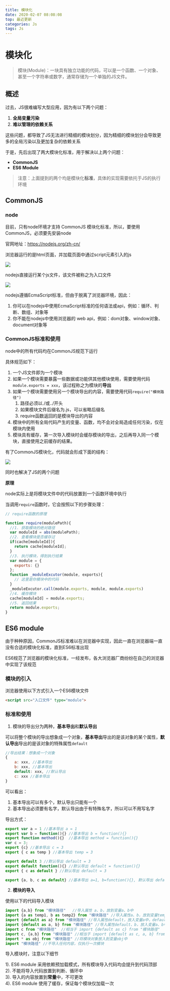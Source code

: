 ```yaml
---
title: 模块化
date: 2020-02-07 08:08:08
top: 最近更新
categories: Js
tags: Js
---
```



# 模块化

> 模块(Module)：一块具有独立功能的代码，可以是一个函数、一个对象、甚至一个字符串或数字，通常存储为一个单独的JS文件。

## 概述

过去，JS很难编写大型应用，因为有以下两个问题：

1. **全局变量污染**
2. **难以管理的依赖关系**

这些问题，都导致了JS无法进行精细的模块划分，因为精细的模块划分会导致更多的全局污染以及更加复杂的依赖关系

于是，先后出现了两大模块化标准，用于解决以上两个问题：

- **CommonJS**
- **ES6 Module**

> 注意：上面提到的两个均是模块化**标准**，具体的实现需要依托于JS的执行环境

## CommonJS

### node

目前，只有node环境才支持 CommonJS 模块化标准，所以，要使用 CommonJS，必须要先安装node

官网地址：https://nodejs.org/zh-cn/

浏览器运行的是html页面，并加载页面中通过script元素引入的js

![](https://cdn.jsdelivr.net/gh/qiuxchao/CDN/sjxh/assets3/2019-12-02-10-57-23.png)

nodejs直接运行某个js文件，该文件被称之为入口文件

![](https://cdn.jsdelivr.net/gh/qiuxchao/CDN/sjxh/assets3/2019-12-02-10-59-43.png)

nodejs遵循EcmaScript标准，但由于脱离了浏览器环境，因此：

1. 你可以在nodejs中使用EcmaScript标准的任何语法或api，例如：循环、判断、数组、对象等
2. 你不能在nodejs中使用浏览器的 web api，例如：dom对象、window对象、document对象等

### CommonJS标准和使用

node中的所有代码均在CommonJS规范下运行

具体规范如下：

1. 一个JS文件即为一个模块
2. 如果一个模块需要暴露一些数据或功能供其他模块使用，需要使用代码```module.exports = xxx```，该过程称之为模块的**导出**
3. 如果一个模块需要使用另一个模块导出的内容，需要使用代码```require("模块路径")```
   1. 路径必须以./或../开头
   2. 如果模块文件后缀名为.js，可以省略后缀名
   3. require函数返回的是模块导出的内容
4. 模块中的所有全局代码产生的变量、函数，均不会对全局造成任何污染，仅在模块内使用
5. 模块具有缓存，第一次导入模块时会缓存模块的导出，之后再导入同一个模块，直接使用之前缓存的结果。

有了CommonJS模块化，代码就会形成下面的结构：

![](https://cdn.jsdelivr.net/gh/qiuxchao/CDN/sjxh/assets3/2019-12-02-11-15-01.png)

同时也解决了JS的两个问题

**原理**

node实际上是将模块文件中的代码放置到一个函数环境中执行

当调用`require`函数时，它会按照以下的步骤处理：

```js
// require函数的原理

function require(modulePath){
  //1. 获取模块的绝对路径
  var moduleId = abs(modulePath);
  //2. 查看模块是否缓存过
  if(cache[moduleId]){
    return cache[moduleId];
  }
  //3. 执行模块，得到执行结果
  var module = {
    exports: {}
  };
  function _moduleExcutor(module, exports){
    // 这里是你模块中的代码
  }
  _moduleExcutor.call(module.exports, module, module.exports)
  //4. 缓存模块
  cache[moduleId] = module.exports;
  //5. 返回结果
  return module.exports;
}
```

## ES6 module

由于种种原因，CommonJS标准难以在浏览器中实现，因此一直在浏览器端一直没有合适的模块化标准，直到ES6标准出现

ES6规范了浏览器的模块化标准，一经发布，各大浏览器厂商纷纷在自己的浏览器中实现了该规范

### 模块的引入

浏览器使用以下方式引入一个ES6模块文件

```html
<script src="入口文件" type="module">
```

### 标准和使用

1. 模块的导出分为两种，**基本导出**和**默认导出**

可以将整个模块的导出想象成一个对象，**基本导出**导出的是该对象的某个属性，**默认导出**导出的是该对象的特殊属性```default```

```js
//导出结果：想象成一个对象
{
    a: xxx, //基本导出
    b: xxx, //基本导出
    default: xxx, //默认导出
    c: xxx //基本导出
}
```

可以看出：

1) 基本导出可以有多个，默认导出只能有一个
2) 基本导出必须要有名字，默认导出由于有特殊名字，所以可以不用写名字

导出方式：

```js
export var a = 1 //基本导出 a = 1
export var b = function(){} //基本导出 b = function(){}
export function method(){}  //基本导出 method = function(){}
var c = 3;
export {c} //基本导出 c = 3
export { c as temp } //基本导出 temp = 3

export default 3 //默认导出 default = 3
export default function(){} //默认导出 default = function(){}
export { c as default } //默认导出 default = 3

export {a, b, c as default} //基本导出 a=1, b=function(){}, 默认导出 default = 3
```

2. **模块的导入**

使用以下的代码导入模块

```js
import {a,b} from "模块路径"   //导入属性 a、b，放到变量a、b中
import {a as temp1, b as temp2} from "模块路径" //导入属性a、b，放到变量temp1、temp2 中
import {default as a} from "模块路径" //导入属性default，放入变量a中，default是关键字，不能作为变量名，必须定义别名
import {default as a, b} from "模块路径" //导入属性default、b，放入变量a、b中
import c from "模块路径"  //相当于 import {default as c} from "模块路径"
import c, {a,b} from "模块路径" //相当于 import {default as c, a, b} from "模块路径"
import * as obj from "模块路径" //将模块对象放入到变量obj中
import "模块路径" //不导入任何内容，仅执行一次模块
```

导入模块时，注意以下细节

1). ES6 module 采用依赖预加载模式，所有模块导入代码均会提升到代码顶部<br>
2). 不能将导入代码放置到判断、循环中<br>
3). 导入的内容放置到**常量**中，不可更改<br>
4). ES6 module 使用了缓存，保证每个模块仅加载一次